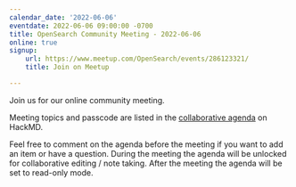 ```yaml
---
calendar_date: '2022-06-06'
eventdate: 2022-06-06 09:00:00 -0700
title: OpenSearch Community Meeting - 2022-06-06
online: true
signup:
    url: https://www.meetup.com/OpenSearch/events/286123321/
    title: Join on Meetup

---
```


Join us for our online community meeting.

Meeting topics and passcode are listed in the [collaborative agenda](https://hackmd.io/@HmdZWaVnQU6M8icdvC5TwQ/H1nXgkovq) on HackMD.

Feel free to comment on the agenda before the meeting if you want to add an item or have a question.
During the meeting the agenda will be unlocked for collaborative editing / note taking. After the meeting the agenda will be set to read-only mode.
